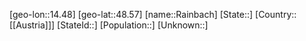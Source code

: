 ﻿---
location: [48.57,14.48]
mapzoom: [7,12] 
mapmarker: city 
type: City
tags:
- geo/City


SpocWebEntityId: 33620
isDeleted: false
confidential: public

---
[geo-lon::14.48]
[geo-lat::48.57]
[name::Rainbach]
[State::]
[Country::[[Austria]]]
[StateId::]
[Population::]
[Unknown::]

